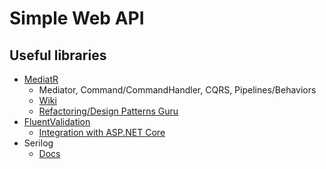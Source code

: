 # Simple Web API 

## Useful libraries

- [MediatR](https://github.com/jbogard/MediatR)
    - Mediator, Command/CommandHandler, CQRS, Pipelines/Behaviors
    - [Wiki](https://github.com/jbogard/MediatR/wiki)
    - [Refactoring/Design Patterns Guru](https://refactoring.guru/design-patterns)
- [FluentValidation](https://docs.fluentvalidation.net/en/latest/)
    - [Integration with ASP.NET Core](https://github.com/FluentValidation/FluentValidation.AspNetCore#aspnet-core-integration-for-fluentvalidation)
- Serilog
    - [Docs](https://github.com/serilog/serilog-aspnetcore)